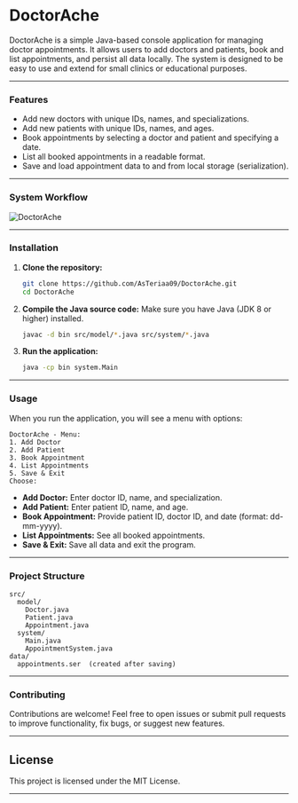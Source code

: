 # DoctorAche

DoctorAche is a simple Java-based console application for managing doctor appointments. It allows users to add doctors and patients, book and list appointments, and persist all data locally. The system is designed to be easy to use and extend for small clinics or educational purposes.

---

### Features

- Add new doctors with unique IDs, names, and specializations.
- Add new patients with unique IDs, names, and ages.
- Book appointments by selecting a doctor and patient and specifying a date.
- List all booked appointments in a readable format.
- Save and load appointment data to and from local storage (serialization).
 
---
### System Workflow

![DoctorAche](https://github.com/user-attachments/assets/678200cf-700e-4374-b4df-3a5e27e7ea16)


---

### Installation

1. **Clone the repository:**
   ```sh
   git clone https://github.com/AsTeriaa09/DoctorAche.git
   cd DoctorAche
   ```
2. **Compile the Java source code:**
   Make sure you have Java (JDK 8 or higher) installed.
   ```sh
   javac -d bin src/model/*.java src/system/*.java
   ```
3. **Run the application:**
   ```sh
   java -cp bin system.Main
   ```

---

### Usage

When you run the application, you will see a menu with options:

```
DoctorAche - Menu:
1. Add Doctor
2. Add Patient
3. Book Appointment
4. List Appointments
5. Save & Exit
Choose:
```

- **Add Doctor:** Enter doctor ID, name, and specialization.
- **Add Patient:** Enter patient ID, name, and age.
- **Book Appointment:** Provide patient ID, doctor ID, and date (format: dd-mm-yyyy).
- **List Appointments:** See all booked appointments.
- **Save & Exit:** Save all data and exit the program.

---

### Project Structure

```
src/
  model/
    Doctor.java
    Patient.java
    Appointment.java
  system/
    Main.java
    AppointmentSystem.java
data/
  appointments.ser  (created after saving)
```

---

### Contributing

Contributions are welcome! Feel free to open issues or submit pull requests to improve functionality, fix bugs, or suggest new features.

---

## License

This project is licensed under the MIT License.

---
